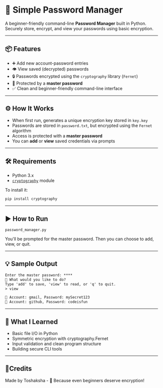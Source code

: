 # 🔐 Simple Password Manager 

A beginner-friendly command-line **Password Manager** built in Python.
Securely store, encrypt, and view your passwords using basic encryption.

---

## 📦 Features

- ➕ Add new account-password entries
- 👁️ View saved (decrypted) passwords
- 🔒 Passwords encrypted using the `cryptography` library (`Fernet`)
- 🧠 Protected by a **master password**
- ✅ Clean and beginner-friendly command-line interface

---

## ⚙ How It Works

- When first run, generates a unique encryption key stored in `key.key`
- Passwords are stored in `password.txt`, but encrypted using the `Fernet` algorithm
- Access is protected with a **master password**
- You can **add** or **view** saved credentials via prompts

---

## 🛠 Requirements

- Python 3.x
- [`cryptography`](https://pypi.org/project/cryptography/) module

To install it:

```bash
pip install cryptography
```

---

## ▶️ How to Run

    password_manager.py

You'll be prompted for the master password.
Then you can choose to add, view, or quit.

---

## 💡 Sample Output

```txt
Enter the master password: ****
🔧 What would you like to do?
Type 'add' to save, 'view' to read, or 'q' to quit.
> view

🔐 Account: gmail, Password: mySecret123
🔐 Account: github, Password: codeisfun
```

---

## 🎯 What I Learned

- Basic file I/O in Python
- Symmetric encryption with cryptography.Fernet
- Input validation and clean program structure
- Building secure CLI tools

---

## 🙋‍Credits
Made by Toshaksha - 🔐 Because even beginners deserve encryption!
